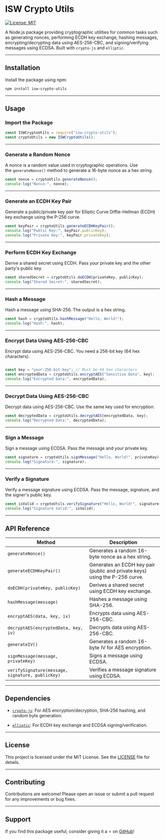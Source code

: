 # ISW Crypto Utils

[![License: MIT](https://img.shields.io/badge/License-MIT-blue.svg)](https://opensource.org/licenses/MIT)

A Node.js package providing cryptographic utilities for common tasks such as generating nonces, performing ECDH key exchange, hashing messages, encrypting/decrypting data using AES-256-CBC, and signing/verifying messages using ECDSA. Built with `crypto-js` and `elliptic`.

---

## Installation

Install the package using npm:

```bash
npm install isw-crypto-utils
```
* * * * *

Usage
-----

### Import the Package

```javascript
const ISWCryptoUtils = require("isw-crypto-utils");
const cryptoUtils = new ISWCryptoUtils();
```
* * * * *

### Generate a Random Nonce

A nonce is a random value used in cryptographic operations. Use the `generateNonce()` method to generate a 16-byte nonce as a hex string.

```javascript
const nonce = cryptoUtils.generateNonce();
console.log("Nonce:", nonce);
```
* * * * *

### Generate an ECDH Key Pair

Generate a public/private key pair for Elliptic Curve Diffie-Hellman (ECDH) key exchange using the P-256 curve.

```javascript
const keyPair = cryptoUtils.generateECDHKeyPair();
console.log("Public Key:", keyPair.publicKey);
console.log("Private Key:", keyPair.privateKey);
```
* * * * *

### Perform ECDH Key Exchange

Derive a shared secret using ECDH. Pass your private key and the other party's public key.

```javascript
const sharedSecret = cryptoUtils.doECDH(privateKey, publicKey);
console.log("Shared Secret:", sharedSecret);
```
* * * * *

### Hash a Message

Hash a message using SHA-256. The output is a hex string.

```javascript
const hash = cryptoUtils.hashMessage("Hello, World!");
console.log("Hash:", hash);
```
* * * * *

### Encrypt Data Using AES-256-CBC

Encrypt data using AES-256-CBC. You need a 256-bit key (64 hex characters).

```javascript

const key = "your-256-bit-key"; // Must be 64 hex characters
const encryptedData = cryptoUtils.encryptAES("Sensitive Data", key);
console.log("Encrypted Data:", encryptedData);
```
* * * * *

### Decrypt Data Using AES-256-CBC

Decrypt data using AES-256-CBC. Use the same key used for encryption.

```javascript
const decryptedData = cryptoUtils.decryptAES(encryptedData, key);
console.log("Decrypted Data:", decryptedData);
```

* * * * *

### Sign a Message

Sign a message using ECDSA. Pass the message and your private key.

```javascript
const signature = cryptoUtils.signMessage("Hello, World!", privateKey);
console.log("Signature:", signature);
```

* * * * *

### Verify a Signature

Verify a message signature using ECDSA. Pass the message, signature, and the signer's public key.

```javascript
const isValid = cryptoUtils.verifySignature("Hello, World!", signature, publicKey);
console.log("Signature Valid:", isValid);
```
* * * * *

API Reference
-------------

| Method | Description |
| --- | --- |
| `generateNonce()` | Generates a random 16-byte nonce as a hex string. |
| `generateECDHKeyPair()` | Generates an ECDH key pair (public and private keys) using the P-256 curve. |
| `doECDH(privateKey, publicKey)` | Derives a shared secret using ECDH key exchange. |
| `hashMessage(message)` | Hashes a message using SHA-256. |
| `encryptAES(data, key, iv)` | Encrypts data using AES-256-CBC. |
| `decryptAES(encryptedData, key, iv)` | Decrypts data using AES-256-CBC. |
| `generateIV()` | Generates a random 16-byte IV for AES encryption. |
| `signMessage(message, privateKey)` | Signs a message using ECDSA. |
| `verifySignature(message, signature, publicKey)` | Verifies a message signature using ECDSA. |

* * * * *

Dependencies
------------

-   [`crypto-js`](https://www.npmjs.com/package/crypto-js): For AES encryption/decryption, SHA-256 hashing, and random byte generation.

-   [`elliptic`](https://www.npmjs.com/package/elliptic): For ECDH key exchange and ECDSA signing/verification.

* * * * *

License
-------

This project is licensed under the MIT License. See the [LICENSE](https://chat.deepseek.com/a/chat/s/LICENSE) file for details.

* * * * *

Contributing
------------

Contributions are welcome! Please open an issue or submit a pull request for any improvements or bug fixes.

* * * * *

Support
-------

If you find this package useful, consider giving it a ⭐️ on [GitHub](https://github.com/nkukehenry/isw-crypto-utils)!

